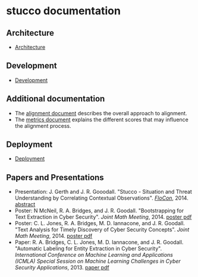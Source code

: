 stucco documentation
====================

## Architecture

* [Architecture](./docs/arch-v1.md)

## Development

* [Development](./docs/development.md)

## Additional documentation

* The [alignment document](./docs/alignment.md) describes the overall approach to alignment. 
* The [metrics document](./docs/metrics.md) explains the different scores that may influence the alignment process.

## Deployment

* [Deployment](./docs/deployment.md)


## Papers and Presentations

* Presentation: J. Gerth and J. R. Gooodall. "Stucco - Situation and Threat Understanding by Correlating Contextual Observations". [*FloCon*](https://www.cert.org/flocon/), 2014. [abstract](./presentations/2014-FloCon-Gerth.md)
* Poster: N McNeil, R. A. Bridges, and J. R. Goodall. "Bootstrapping for Text Extraction in Cyber Security". *Joint Math Meeting*, 2014. [poster pdf](2014-JMM-McNeill-BootstrappingPoster.pdf)
* Poster: C. L. Jones, R. A. Bridges, M. D. Iannacone, and J. R. Goodall. "Text Analysis for Timely Discovery of Cyber Security Concepts". *Joint Math Meeting*, 2014. [poster pdf](2014-JMM-Jones-TextPoster.pdf)
* Paper: R. A. Bridges, C. L. Jones, M. D. Iannacone, and J. R. Goodall. "Automatic Labeling for Entity Extraction in Cyber Security". *International Conference on Machine Learning and Applications (ICMLA) Special Session on Machine Learning Challenges in Cyber Security Applications*, 2013. [paper pdf](2013-ICMLA-Bridges.pdf)